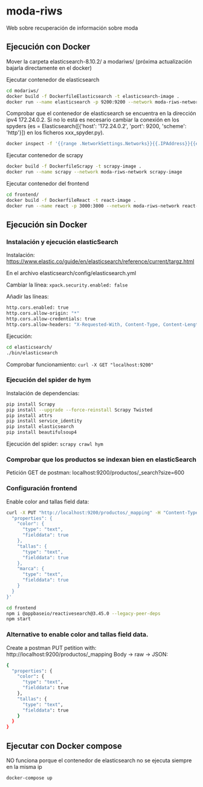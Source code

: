 # moda-riws
Web sobre recuperación de información sobre moda

## Ejecución con Docker

Mover la carpeta elasticsearch-8.10.2/ a modariws/ (próxima actualización bajarla directamente en el docker)

Ejecutar contenedor de elasticsearch
```bash
cd modariws/
docker build -f DockerfileElasticsearch -t elasticsearch-image .
docker run --name elasticsearch -p 9200:9200 --network moda-riws-network elasticsearch-image
```

Comprobar que el contenedor de elasticsearch se encuentra en la dirección ipv4 172.24.0.2. Si no lo está es necesario cambiar la conexión en los spyders (es = Elasticsearch([{'host': '172.24.0.2', 'port': 9200, 'scheme': 'http'}]) en los ficheros xxx_spyder.py).

```bash
docker inspect -f '{{range .NetworkSettings.Networks}}{{.IPAddress}}{{end}}' elasticsearch
```

Ejecutar contenedor de scrapy
```bash
docker build -f DockerfileScrapy -t scrapy-image .
docker run --name scrapy --network moda-riws-network scrapy-image
```

Ejecutar contenedor del frontend
```bash
cd frontend/
docker build -f DockerfileReact -t react-image .
docker run --name react -p 3000:3000 --network moda-riws-network react-image
```

## Ejecución sin Docker

### Instalación y ejecución elasticSearch

Instalación: https://www.elastic.co/guide/en/elasticsearch/reference/current/targz.html

En el archivo elasticsearch/config/elasticsearch.yml

Cambiar la línea:
`xpack.security.enabled: false`

Añadir las líneas:
```bash
http.cors.enabled: true
http.cors.allow-origin: "*"
http.cors.allow-credentials: true
http.cors.allow-headers: "X-Requested-With, Content-Type, Content-Length, Authorization"
```

Ejecución:
```bash
cd elasticsearch/
./bin/elasticsearch
```

Comprobar funcionamiento: `curl -X GET "localhost:9200"`

### Ejecución del spider de hym

Instalación de dependencias:
```bash
pip install Scrapy
pip install --upgrade --force-reinstall Scrapy Twisted
pip install attrs
pip install service_identity
pip install elasticsearch
pip install beautifulsoup4
```

Ejecución del spider: `scrapy crawl hym`

### Comprobar que los productos se indexan bien en elasticSearch

Petición GET de postman: localhost:9200/productos/_search?size=600

### Configuración frontend
Enable color and tallas field data:
```bash
curl -X PUT "http://localhost:9200/productos/_mapping" -H "Content-Type: application/json" -d '{
  "properties": {
    "color": {
      "type": "text",
      "fielddata": true
    },
    "tallas": {
      "type": "text",
      "fielddata": true
    },
    "marca": {
      "type": "text",
      "fielddata": true
    }
  }
}'
```

```bash
cd frontend
npm i @appbaseio/reactivesearch@3.45.0 --legacy-peer-deps
npm start
```

### Alternative to enable color and tallas field data. 
Create a postman PUT petition with: http://localhost:9200/productos/_mapping
Body -> raw -> JSON:
```bash
{
  "properties": {
    "color": {
      "type": "text",
      "fielddata": true
    },
    "tallas": {
      "type": "text",
      "fielddata": true
    }
  }
}
```

## Ejecutar con Docker compose

NO funciona porque el contenedor de elasticsearch no se ejecuta siempre en la misma ip

```bash
docker-compose up
```
